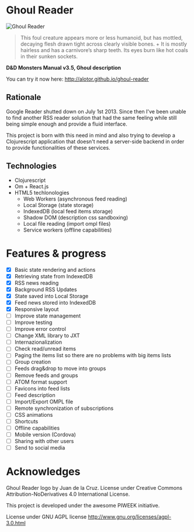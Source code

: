 Ghoul Reader
============
![Ghoul Reader](https://raw.githubusercontent.com/PIWEEK/ghoul-reader/master/src/assets/images/logo400.png)

>This foul creature appears more or less humanoid, but has mottled, decaying flesh drawn tight across clearly visible bones. +
>It is mostly hairless and has a carnivore’s sharp teeth. Its eyes burn like hot coals in their sunken sockets.

**D&D Monsters Manual v3.5, Ghoul description**

You can try it now here: http://alotor.github.io/ghoul-reader

## Rationale

Google Reader shutted down on July 1st 2013. Since then I've been unable to find another RSS reader solution that had the same feeling while still being simple enough and provide a fluid interface.

This project is born with this need in mind and also trying to develop a Clojurescript application that doesn't need a server-side backend in order to provide functionalities of these services.

## Technologies

- Clojurescript
- Om + React.js
- HTML5 techlonologies
  - Web Workers (asynchronous feed reading)
  - Local Storage (state storage)
  - IndexedDB (local feed items storage)
  - Shadow DOM (description css sandboxing)
  - Local file reading (import ompl files)
  - Service workers (offline capabilities)

# Features & progress

- [X] Basic state rendering and actions
- [X] Retrieving state from IndexedDB
- [X] RSS news reading
- [X] Background RSS Updates
- [X] State saved into Local Storage
- [X] Feed news stored into IndexedDB
- [X] Responsive layout
- [ ] Improve state management
- [ ] Improve testing
- [ ] Improve error control
- [ ] Change XML library to JXT
- [ ] Internazionalization
- [ ] Check read/unread items
- [ ] Paging the items list so there are no problems with big items lists
- [ ] Group creation
- [ ] Feeds drag&drop to move into groups
- [ ] Remove feeds and groups
- [ ] ATOM format support
- [ ] Favicons into feed lists
- [ ] Feed description
- [ ] Import/Export OMPL file
- [ ] Remote synchronization of subscriptions
- [ ] CSS animations
- [ ] Shortcuts
- [ ] Offline capabilities
- [ ] Mobile version (Cordova)
- [ ] Sharing with other users
- [ ] Send to social media

# Acknowledges

Ghoul Reader logo by Juan de la Cruz. License under Creative Commons Attribution-NoDerivatives 4.0 International License.

This project is developed under the awesome PIWEEK initiative.

License under GNU AGPL license http://www.gnu.org/licenses/agpl-3.0.html
